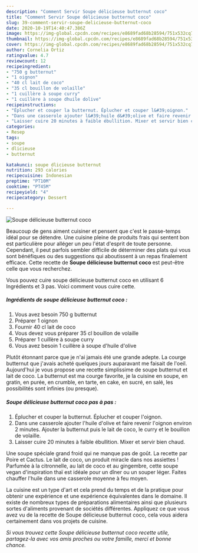 ```yaml
---
description: "Comment Servir Soupe délicieuse butternut coco"
title: "Comment Servir Soupe délicieuse butternut coco"
slug: 39-comment-servir-soupe-delicieuse-butternut-coco
date: 2020-10-19T14:40:47.386Z
image: https://img-global.cpcdn.com/recipes/e8689fad68b28594/751x532cq70/soupe-delicieuse-butternut-coco-photo-principale-de-la-recette.jpg
thumbnail: https://img-global.cpcdn.com/recipes/e8689fad68b28594/751x532cq70/soupe-delicieuse-butternut-coco-photo-principale-de-la-recette.jpg
cover: https://img-global.cpcdn.com/recipes/e8689fad68b28594/751x532cq70/soupe-delicieuse-butternut-coco-photo-principale-de-la-recette.jpg
author: Cornelia Ortiz
ratingvalue: 4.7
reviewcount: 12
recipeingredient:
- "750 g butternut"
- "1 oignon"
- "40 cl lait de coco"
- "35 cl bouillon de volaille"
- "1 cuillère à soupe curry"
- "1 cuillère à soupe dhuile dolive"
recipeinstructions:
- "Éplucher et couper la butternut. Éplucher et couper l&#39;oignon."
- "Dans une casserole ajouter l&#39;huile d&#39;olive et faire revenir l&#39;oignon environ 2 minutes. Ajouter la butternut puis le lait de coco, le curry et le bouillon de volaille."
- "Laisser cuire 20 minutes à faible ébullition. Mixer et servir bien chaud."
categories:
- Resep
tags:
- soupe
- dlicieuse
- butternut

katakunci: soupe dlicieuse butternut 
nutrition: 293 calories
recipecuisine: Indonesian
preptime: "PT10M"
cooktime: "PT45M"
recipeyield: "4"
recipecategory: Dessert

---
```



![Soupe délicieuse butternut coco](https://img-global.cpcdn.com/recipes/e8689fad68b28594/751x532cq70/soupe-delicieuse-butternut-coco-photo-principale-de-la-recette.jpg)

Beaucoup de gens aiment cuisiner et pensent que c'est le passe-temps idéal pour se détendre. Une cuisine pleine de produits frais qui sentent bon est particulière pour alléger un peu l'état d'esprit de toute personne. Cependant, il peut parfois sembler difficile de déterminer des plats qui vous sont bénéfiques ou des suggestions qui aboutissent à un repas finalement efficace. Cette recette de <strong> Soupe délicieuse butternut coco </strong> est peut-être celle que vous recherchez.

<!--inarticleads1-->

Vous pouvez cuire soupe délicieuse butternut coco en utilisant 6 Ingrédients et 3 pas. Voici comment vous cuire cette.

##### Ingrédients de soupe délicieuse butternut coco :

1. Vous avez besoin 750 g butternut
1. Préparer 1 oignon
1. Fournir 40 cl lait de coco
1. Vous devez vous préparer 35 cl bouillon de volaille
1. Préparer 1 cuillère à soupe curry
1. Vous avez besoin 1 cuillère à soupe d&#39;huile d&#39;olive


Plutôt étonnant parce que je n&#39;ai jamais été une grande adepte. La courge butternut que j&#39;avais acheté quelques jours auparavant me faisait de l&#39;oeil. Aujourd&#39;hui je vous propose une recette simplissime de soupe butternut et lait de coco. La butternut est ma courge favorite, je la cuisine en soupe, en gratin, en purée, en crumble, en tarte, en cake, en sucré, en salé, les possibilités sont infinies (ou presque). 

<!--inarticleads2-->

##### Soupe délicieuse butternut coco pas à pas :

1. Éplucher et couper la butternut. Éplucher et couper l&#39;oignon.
1. Dans une casserole ajouter l&#39;huile d&#39;olive et faire revenir l&#39;oignon environ 2 minutes. Ajouter la butternut puis le lait de coco, le curry et le bouillon de volaille.
1. Laisser cuire 20 minutes à faible ébullition. Mixer et servir bien chaud.


Une soupe spéciale grand froid qui ne manque pas de goût. La recette par Poire et Cactus. Le lait de coco, un produit miracle dans nos assiettes ! Parfumée à la citronnelle, au lait de coco et au gingembre, cette soupe vegan d&#39;inspiration thaï est idéale pour un dîner ou un souper léger. Faites chauffer l&#39;huile dans une casserole moyenne à feu moyen. 

<!--inarticleads1-->

<p>
La cuisine est un type d'art et cela prend du temps et de la pratique pour obtenir une expérience et une expérience équivalentes dans le domaine. Il existe de nombreux types de préparations alimentaires ainsi que plusieurs sortes d'aliments provenant de sociétés différentes. Appliquez ce que vous avez vu de la recette de Soupe délicieuse butternut coco, cela vous aidera certainement dans vos projets de cuisine.
</p>

<p>
<i>Si vous trouvez cette Soupe délicieuse butternut coco recette utile, partagez-la avec vos amis proches ou votre famille, merci et bonne chance.</i>
</p>
